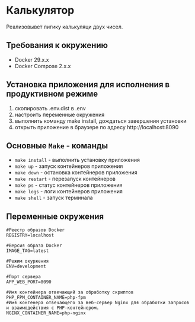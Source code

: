 # Калькулятор

Реализовывет лигику калькуляци двух чисел.

## Требования к окружению 

- Docker 29.x.x 
- Docker Compose 2.x.x

## Установка приложения для исполнения в продуктивном режиме

1. скопировать .env.dist в .env
2. настроить переменные окружения
3. выполнить команду make install, дождаться завершения установки
4. открыть приложение в браузере по адресу http://localhost:8090

## Основные `Make` - команды 
- `make install` - выполнить установку приложения
- `make up` - запуск контейнеров приложения
- `make down` - остановка контейнеров приложения
- `make restart` - перезапуск контейнеров
- `make ps` - статус контейнеров приложения
- `make logs` - логи контейнеров приложения
- `make shell` - запуск терминала 

## Переменные окружения 

```dotenv
#Реестр образов Docker
REGISTRY=localhost

#Версия образа Docker
IMAGE_TAG=latest

#Режим окуржения
ENV=development

#Порт сервера
APP_WEB_PORT=8090

#Имя контейнера отвечающий за обработку скриптов
PHP_FPM_CONTAINER_NAME=php-fpm
#Имя контенера отвечающего за веб-сервер Nginx для обработки запросов и взаимодействия с PHP-контейнером.
NGINX_CONTAINER_NAME=php-nginx
